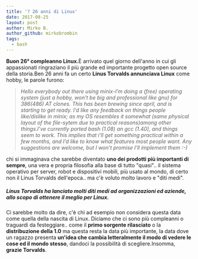 ```yaml
---
title: '? 26 anni di Linux'
date: 2017-08-25
layout: post
author: Mirko B.
author_github: mirkobrombin
tags:
  - bash
---
```

<strong>Buon 26° compleanno Linux.</strong>È arrivato quel giorno dell'anno in cui gli appassionati ringraziano il più grande ed importante progetto open source della storia.Ben 26 anni fa un certo <strong>Linus Torvalds annunciava Linux</strong> come hobby, le parole furono:<blockquote><em>Hello everybody out there using minix-</em><em>I’m doing a (free) operating system (just a hobby, won’t be big and professional like gnu) for 386(486) AT clones. This has been brewing since april, and is starting to get ready. I’d like any feedback on things people like/dislike in minix; as my OS resembles it somewhat (same physical layout of the file-sytem due to practical reasons)among other things.</em><em>I’ve currently ported bash (1.08) an gcc (1.40), and things seem to work. This implies that i’ll get something practical within a few months, and I’d like to know what features most people want. Any suggestions are welcome, but I won’t promise I’ll implement them :-)</em></blockquote>chi si immaginava che sarebbe diventato <strong>uno dei prodotti più importanti di sempre</strong>, una vera e propria filosofia alla base di tutto "quasi".. il sistema operativo per server, robot e dispositivi mobili, più usato al mondo, di certo non il Linus Torvalds dell'epoca.. ma c'è voluto molto lavoro e "diti medi".*<h5><span style="color: #808080;">* Linus Torvalds ha lanciato molti diti medi ad organizzazioni ed aziende, allo scopo di ottenere il meglio per Linux.</span></h5>Ci sarebbe molto da dire, c'è chi ad esempio non considera questa data come quella della nascita di Linux. Diciamo che ci sono più compleanni o traguardi da festeggiare.. come il <strong>primo sorgente rilasciato</strong> o la <strong>distribuzione della 1.0</strong> ma questa resta la data più importante, la data dove un ragazzo presenta <strong>un'idea che cambia letteralmente il modo di vedere le cose ed il mondo stesso</strong>, dandoci la possibilità di scegliere.Insomma, <strong>grazie Torvalds</strong>.